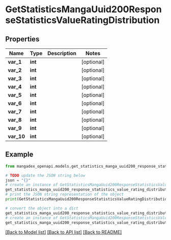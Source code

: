 # GetStatisticsMangaUuid200ResponseStatisticsValueRatingDistribution


## Properties

Name | Type | Description | Notes
------------ | ------------- | ------------- | -------------
**var_1** | **int** |  | [optional] 
**var_2** | **int** |  | [optional] 
**var_3** | **int** |  | [optional] 
**var_4** | **int** |  | [optional] 
**var_5** | **int** |  | [optional] 
**var_6** | **int** |  | [optional] 
**var_7** | **int** |  | [optional] 
**var_8** | **int** |  | [optional] 
**var_9** | **int** |  | [optional] 
**var_10** | **int** |  | [optional] 

## Example

```python
from mangadex_openapi.models.get_statistics_manga_uuid200_response_statistics_value_rating_distribution import GetStatisticsMangaUuid200ResponseStatisticsValueRatingDistribution

# TODO update the JSON string below
json = "{}"
# create an instance of GetStatisticsMangaUuid200ResponseStatisticsValueRatingDistribution from a JSON string
get_statistics_manga_uuid200_response_statistics_value_rating_distribution_instance = GetStatisticsMangaUuid200ResponseStatisticsValueRatingDistribution.from_json(json)
# print the JSON string representation of the object
print(GetStatisticsMangaUuid200ResponseStatisticsValueRatingDistribution.to_json())

# convert the object into a dict
get_statistics_manga_uuid200_response_statistics_value_rating_distribution_dict = get_statistics_manga_uuid200_response_statistics_value_rating_distribution_instance.to_dict()
# create an instance of GetStatisticsMangaUuid200ResponseStatisticsValueRatingDistribution from a dict
get_statistics_manga_uuid200_response_statistics_value_rating_distribution_form_dict = get_statistics_manga_uuid200_response_statistics_value_rating_distribution.from_dict(get_statistics_manga_uuid200_response_statistics_value_rating_distribution_dict)
```
[[Back to Model list]](../README.md#documentation-for-models) [[Back to API list]](../README.md#documentation-for-api-endpoints) [[Back to README]](../README.md)


